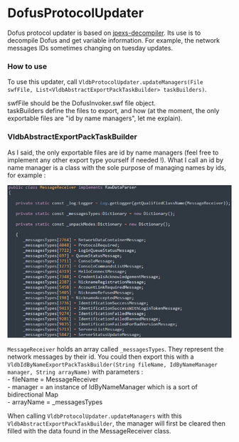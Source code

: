 # DofusProtocolUpdater

Dofus protocol updater is based on [jpexs-decompiler](https://github.com/jindrapetrik/jpexs-decompiler). Its use is to
decompile Dofus and get variable information. For example, the network messages IDs sometimes changing on tuesday
updates.

### How to use

To use this updater,
call `VldbProtocolUpdater.updateManagers(File swfFile, List<VldbAbstractExportPackTaskBuilder> taskBuilders)`.

swfFile should be the DofusInvoker.swf file object. <br>
taskBuilders define the files to export, and how (at the moment, the only exportable files are "id by name managers",
let me explain).

### VldbAbstractExportPackTaskBuilder

As I said, the only exportable files are id by name managers (feel free to implement any other export type yourself if
needed !). What I call an id by name manager is a class with the sole purpose of managing names by ids, for example :

![MessageReceiver](demo/message_receiver.png)

`MessageReceiver` holds an array called `_messagesTypes`. They represent the network messages by their id. You could
then export this with a `VldbIdByNameExportPackTaskBuilder(String fileName, IdByNameManager manager, String arrayName)`
with parameters :
<br>- fileName = MessageReceiver
<br>- manager = an instance of IdByNameManager which is a sort of bidirectional Map
<br>- arrayName = _messagesTypes

When calling `VldbProtocolUpdater.updateManagers` with this `VldbAbstractExportPackTaskBuilder`, the manager will first
be cleared then filled with the data found in the MessageReceiver class.